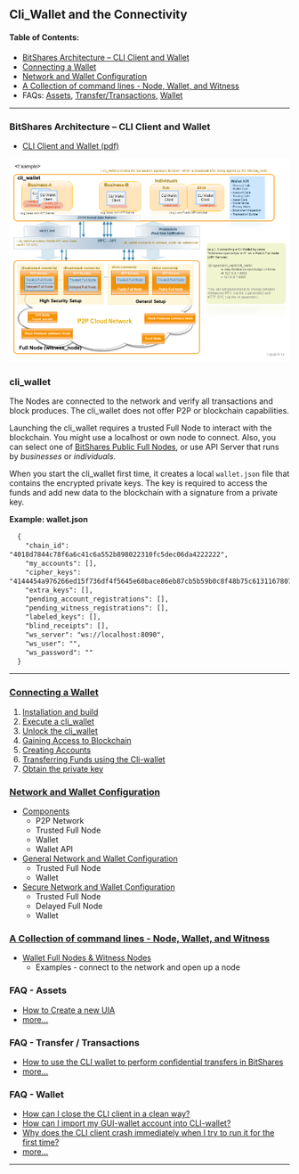 ## Cli_Wallet and the Connectivity

#### Table of Contents:
- [BitShares Architecture – CLI Client and Wallet](/core/wallet/README.md#bitshares-architecture--cli-client-and-wallet)
- [Connecting a Wallet](/core/wallet/cli_wallet.md#connecting-a-wallet)
- [Network and Wallet Configuration](/core/wallet/wallet_network.md#network-and-wallet-configuration)
- [A Collection of command lines - Node, Wallet, and Witness](/core/wallet/node_wallet_witness.md#a-collection-of-command-lines---node-wallet-and-witness)
- FAQs: [Assets](/core/wallet/README.md#faq---assets), [Transfer/Transactions](/core/wallet/README.md#faq---transfer--transactions), [Wallet](/core/wallet/README.md#faq---wallet)

***

### BitShares Architecture – CLI Client and Wallet
- [CLI Client and Wallet (pdf)](/core/knowledge_base/shared_files/BitShares_Architecture-V3.pdf) 

<p align="center">
  <img src="/core/imgs/structure/bitshares-architecture-clinotop.png" width="830" title="BitShares Architecture ">
</p>



### cli_wallet

The Nodes are connected to the network and verify all transactions and block produces. The cli_wallet does not offer P2P or blockchain capabilities.  

Launching the cli_wallet requires a trusted Full Node to interact with the blockchain. You might use a localhost or own node to connect. Also, you can select one of [BitShares Public Full Nodes](https://github.com/bitshares/bitshares-ui/blob/staging/app/api/apiConfig.js#L67), or use API Server that runs by _businesses_ or _individuals_.

When you start the cli_wallet first time, it creates a local `wallet.json` file that contains the encrypted private keys. The key is required to access the funds and add new data to the blockchain with a signature from a private key.

**Example: wallet.json**

      {
        "chain_id": "4018d7844c78f6a6c41c6a552b898022310fc5dec06da4222222",
        "my_accounts": [],
        "cipher_keys": "4144454a976266ed15f736df4f5645e60bace86eb87cb5b59b0c8f48b75c6131167807c403a56060528b7dae993de667736d5ab9ef1f60fb340c4aa70437ec7a2534bbdab051b9d2d1871111111",
        "extra_keys": [],
        "pending_account_registrations": [],
        "pending_witness_registrations": [],
        "labeled_keys": [],
        "blind_receipts": [],
        "ws_server": "ws://localhost:8090",
        "ws_user": "",
        "ws_password": ""
      }

***

### [Connecting a Wallet](/core/wallet/cli_wallet.md#connecting-a-wallet)
1. [Installation and build](/core/wallet/cli_wallet.md#1installation-and-build)
2. [Execute a cli_wallet](/core/wallet/cli_wallet.md#2-execute-a-cli_wallet)
3. [Unlock the cli_wallet](/core/wallet/cli_wallet.md#3unlock-the-cli_wallet)
4. [Gaining Access to Blockchain](/core/wallet/cli_wallet.md#4-gaining-access-to-blockchain)
5. [Creating Accounts](/core/wallet/cli_wallet.md#5-creating-accounts)
6. [Transferring Funds using the Cli-wallet](/core/wallet/cli_wallet.md#6-transferring-funds-using-the-cli-wallet)
7. [Obtain the private key](/core/wallet/cli_wallet.md#7-obtain-the-private-key)


### [Network and Wallet Configuration](/core/wallet/wallet_network.md#network-and-wallet-configuration)
   - [Components](/core/wallet/wallet_network.md##components)
      - P2P Network
      - Trusted Full Node
      - Wallet
      - Wallet API     
   - [General Network and Wallet Configuration](/core/wallet/wallet_network.md#general-network-and-wallet-configuration)
      - Trusted Full Node
      - Wallet
   - [Secure Network and Wallet Configuration](/core/wallet/wallet_network.md#secure-network-and-wallet-configuration)
      - Trusted Full Node
      - Delayed Full Node
      - Wallet

### [A Collection of command lines - Node, Wallet, and Witness](/core/wallet/node_wallet_witness.md#a-collection-of-command-lines---node-wallet-and-witness)

- [Wallet Full Nodes & Witness Nodes](/core/wallet/wallet_full_nodes_witness_nodes.md#wallet-full-nodes--witness-nodes)
   - Examples - connect to the network and open up a node


### FAQ - Assets

- [How to Create a new UIA](/core/tutorials/assets_uia.md#how-to-create-a-new-uia)
- [more...](/core/tutorials/FAQ.md#assets)

### FAQ - Transfer / Transactions
- [How to use the CLI wallet to perform confidential transfers in BitShares](/core/tutorials/trn_confidential_transfer.md#how-to-use-the-cli-wallet-to-perform-confidential-transfers-in-bitshares)
- [more...](/core/tutorials/FAQ.md#transfer--transactions)

### FAQ - Wallet
- [How can I close the CLI client in a clean way?](/core/tutorials/FAQ.md#q-how-can-i-close-the-cli-client-in-a-clean-way)
- [How can I import my GUI-wallet account into CLI-wallet?](/core/tutorials/FAQ.md#q-how-can-i-import-my-gui-wallet-account-into-cli-wallet)
- [Why does the CLI client crash immediately when I try to run it for the first time?](/core/tutorials/FAQ.md#q-why-does-the-cli-client-crash-immediately-when-i-try-to-run-it-for-the-first-time)
- [more...](/core/tutorials/FAQ.md#wallet--cli-wallet)

***


